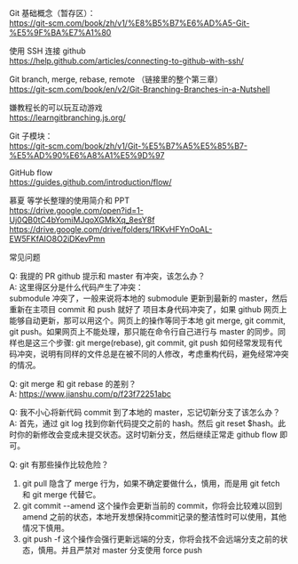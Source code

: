 Git 基础概念（暂存区）：  
https://git-scm.com/book/zh/v1/%E8%B5%B7%E6%AD%A5-Git-%E5%9F%BA%E7%A1%80 

使用 SSH 连接 github  
https://help.github.com/articles/connecting-to-github-with-ssh/ 

Git branch, merge, rebase, remote （链接里的整个第三章）  
https://git-scm.com/book/en/v2/Git-Branching-Branches-in-a-Nutshell 

嫌教程长的可以玩互动游戏  
https://learngitbranching.js.org/

Git 子模块：  
https://git-scm.com/book/zh/v1/Git-%E5%B7%A5%E5%85%B7-%E5%AD%90%E6%A8%A1%E5%9D%97 

GitHub flow  
https://guides.github.com/introduction/flow/ 

慕夏 等学长整理的使用简介和 PPT  
https://drive.google.com/open?id=1-Uj0QB0tC4bYomiMJqoXGMkXq_8esY8f  
https://drive.google.com/drive/folders/1RKvHFYnOoAL-EW5FKfAIO8O2iDKevPmn

常见问题

Q: 我提的 PR github 提示和 master 有冲突，该怎么办？  
A: 这里得区分是什么代码产生了冲突：  
submodule 冲突了，一般来说将本地的 submodule 更新到最新的 master，然后重新在主项目 commit 和 push 就好了
项目本身代码冲突了，如果 github 网页上能够自动更新，那可以用这个。网页上的操作等同于本地 git merge, git commit, git push。如果网页上不能处理，那只能在命令行自己进行与 master 的同步。同样也是这三个步骤: git merge(rebase), git commit, git push
如何经常发现有代码冲突，说明有同样的文件总是在被不同的人修改，考虑重构代码，避免经常冲突的情况。

Q: git merge 和 git rebase 的差别？  
A: https://www.jianshu.com/p/f23f72251abc 

Q: 我不小心将新代码 commit 到了本地的 master，忘记切新分支了该怎么办？  
A: 首先，通过 git log 找到你新代码提交之前的 hash。然后 git reset $hash。此时你的新修改会变成未提交状态。这时切新分支，然后继续正常走 github flow 即可。

Q: git 有那些操作比较危险？  
1. git pull 隐含了 merge 行为，如果不确定要做什么，慎用，而是用 git fetch 和 git merge 代替它。
2. git commit --amend 这个操作会更新当前的 commit，你将会比较难以回到 amend 之前的状态，本地开发想保持commit记录的整洁性时可以使用，其他情况下慎用。
3. git push -f 这个操作会强行更新远端的分支，你将会找不会远端分支之前的状态，慎用。并且严禁对 master 分支使用 force push